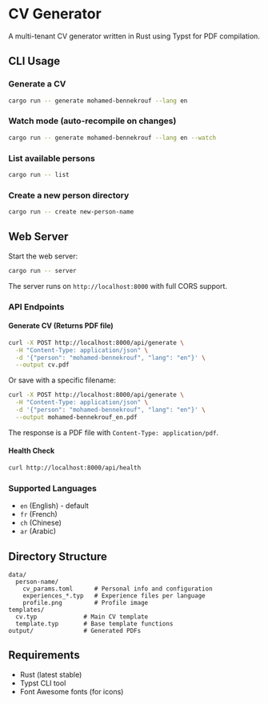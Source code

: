 # CV Generator

A multi-tenant CV generator written in Rust using Typst for PDF compilation.

## CLI Usage

### Generate a CV
```bash
cargo run -- generate mohamed-bennekrouf --lang en
```

### Watch mode (auto-recompile on changes)
```bash
cargo run -- generate mohamed-bennekrouf --lang en --watch
```

### List available persons
```bash
cargo run -- list
```

### Create a new person directory
```bash
cargo run -- create new-person-name
```

## Web Server

Start the web server:
```bash
cargo run -- server
```

The server runs on `http://localhost:8000` with full CORS support.

### API Endpoints

#### Generate CV (Returns PDF file)
```bash
curl -X POST http://localhost:8000/api/generate \
  -H "Content-Type: application/json" \
  -d '{"person": "mohamed-bennekrouf", "lang": "en"}' \
  --output cv.pdf
```

Or save with a specific filename:
```bash
curl -X POST http://localhost:8000/api/generate \
  -H "Content-Type: application/json" \
  -d '{"person": "mohamed-bennekrouf", "lang": "en"}' \
  --output mohamed-bennekrouf_en.pdf
```

The response is a PDF file with `Content-Type: application/pdf`.

#### Health Check
```bash
curl http://localhost:8000/api/health
```

### Supported Languages
- `en` (English) - default
- `fr` (French)
- `ch` (Chinese)  
- `ar` (Arabic)

## Directory Structure

```
data/
  person-name/
    cv_params.toml      # Personal info and configuration
    experiences_*.typ   # Experience files per language
    profile.png         # Profile image
templates/
  cv.typ             # Main CV template
  template.typ       # Base template functions
output/              # Generated PDFs
```

## Requirements

- Rust (latest stable)
- Typst CLI tool
- Font Awesome fonts (for icons)
